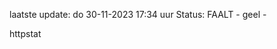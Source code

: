 laatste update: 
do 30-11-2023 17:34   uur 
Status: FAALT - geel - 
<div class="service Y">httpstat</div>